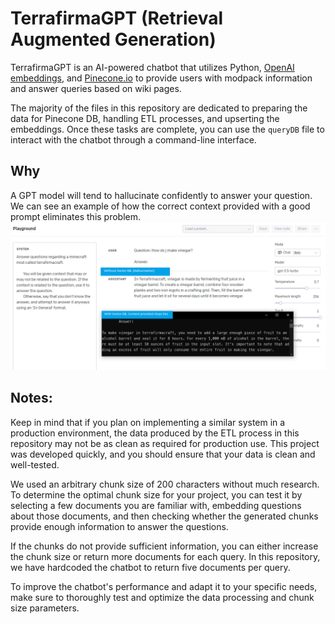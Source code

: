 # TerrafirmaGPT (Retrieval Augmented Generation)

TerrafirmaGPT is an AI-powered chatbot that utilizes Python, [OpenAI embeddings](https://platform.openai.com/docs/guides/embeddings), and [Pinecone.io](https://www.pinecone.io/) to provide users with modpack information and answer queries based on wiki pages.

The majority of the files in this repository are dedicated to preparing the data for Pinecone DB, handling ETL processes, and upserting the embeddings. Once these tasks are complete, you can use the `queryDB` file to interact with the chatbot through a command-line interface.

## Why

A GPT model will tend to hallucinate confidently to answer your question. We can see an example of how the correct context provided with a good prompt eliminates this problem.
![](./Example.bmp)

## Notes:

Keep in mind that if you plan on implementing a similar system in a production environment, the data produced by the ETL process in this repository may not be as clean as required for production use. This project was developed quickly, and you should ensure that your data is clean and well-tested.

We used an arbitrary chunk size of 200 characters without much research. To determine the optimal chunk size for your project, you can test it by selecting a few documents you are familiar with, embedding questions about those documents, and then checking whether the generated chunks provide enough information to answer the questions.

If the chunks do not provide sufficient information, you can either increase the chunk size or return more documents for each query. In this repository, we have hardcoded the chatbot to return five documents per query.

To improve the chatbot's performance and adapt it to your specific needs, make sure to thoroughly test and optimize the data processing and chunk size parameters.
